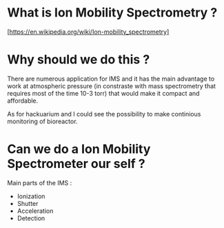 # What is Ion Mobility Spectrometry ?

[https://en.wikipedia.org/wiki/Ion-mobility_spectrometry]



# Why should we do this ?

There are numerous application for IMS and it has the main advantage to work at atmospheric pressure (in constraste with mass spectrometry that requires most of the time 10-3 torr) that would make it compact and affordable.

As for hackuarium and I could see the possibility to make continious monitoring of bioreactor.

# Can we do a Ion Mobility Spectrometer our self ?

Main parts of the IMS :

- Ionization
- Shutter
- Acceleration
- Detection 


